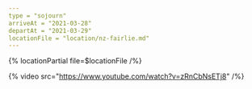 ```yaml
---
type = "sojourn"
arriveAt = "2021-03-28"
departAt = "2021-03-29"
locationFile = "location/nz-fairlie.md"
---
```


{% locationPartial file=$locationFile /%}

{% video src="https://www.youtube.com/watch?v=zRnCbNsETj8" /%}
